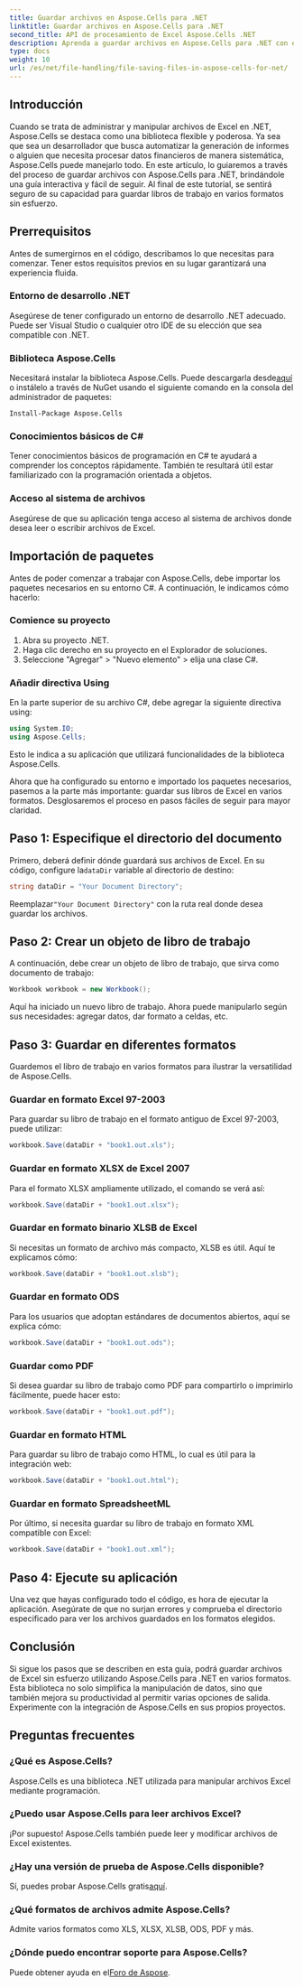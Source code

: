 ```yaml
---
title: Guardar archivos en Aspose.Cells para .NET
linktitle: Guardar archivos en Aspose.Cells para .NET
second_title: API de procesamiento de Excel Aspose.Cells .NET
description: Aprenda a guardar archivos en Aspose.Cells para .NET con esta guía paso a paso que cubre varios formatos de archivos.
type: docs
weight: 10
url: /es/net/file-handling/file-saving-files-in-aspose-cells-for-net/
---
```

## Introducción
Cuando se trata de administrar y manipular archivos de Excel en .NET, Aspose.Cells se destaca como una biblioteca flexible y poderosa. Ya sea que sea un desarrollador que busca automatizar la generación de informes o alguien que necesita procesar datos financieros de manera sistemática, Aspose.Cells puede manejarlo todo. En este artículo, lo guiaremos a través del proceso de guardar archivos con Aspose.Cells para .NET, brindándole una guía interactiva y fácil de seguir. Al final de este tutorial, se sentirá seguro de su capacidad para guardar libros de trabajo en varios formatos sin esfuerzo.

## Prerrequisitos

Antes de sumergirnos en el código, describamos lo que necesitas para comenzar. Tener estos requisitos previos en su lugar garantizará una experiencia fluida.

### Entorno de desarrollo .NET
Asegúrese de tener configurado un entorno de desarrollo .NET adecuado. Puede ser Visual Studio o cualquier otro IDE de su elección que sea compatible con .NET.

### Biblioteca Aspose.Cells
 Necesitará instalar la biblioteca Aspose.Cells. Puede descargarla desde[aquí](https://releases.aspose.com/cells/net/) o instálelo a través de NuGet usando el siguiente comando en la consola del administrador de paquetes:
```
Install-Package Aspose.Cells
```

### Conocimientos básicos de C#
Tener conocimientos básicos de programación en C# te ayudará a comprender los conceptos rápidamente. También te resultará útil estar familiarizado con la programación orientada a objetos.

### Acceso al sistema de archivos
Asegúrese de que su aplicación tenga acceso al sistema de archivos donde desea leer o escribir archivos de Excel. 

## Importación de paquetes

Antes de poder comenzar a trabajar con Aspose.Cells, debe importar los paquetes necesarios en su entorno C#. A continuación, le indicamos cómo hacerlo:

### Comience su proyecto
1. Abra su proyecto .NET.
2. Haga clic derecho en su proyecto en el Explorador de soluciones.
3. Seleccione "Agregar" > "Nuevo elemento" > elija una clase C#.

### Añadir directiva Using
En la parte superior de su archivo C#, debe agregar la siguiente directiva using:
```csharp
using System.IO;
using Aspose.Cells;
```
Esto le indica a su aplicación que utilizará funcionalidades de la biblioteca Aspose.Cells.

Ahora que ha configurado su entorno e importado los paquetes necesarios, pasemos a la parte más importante: guardar sus libros de Excel en varios formatos. Desglosaremos el proceso en pasos fáciles de seguir para mayor claridad.

## Paso 1: Especifique el directorio del documento

 Primero, deberá definir dónde guardará sus archivos de Excel. En su código, configure la`dataDir` variable al directorio de destino:

```csharp
string dataDir = "Your Document Directory"; 
```
 Reemplazar`"Your Document Directory"` con la ruta real donde desea guardar los archivos.

## Paso 2: Crear un objeto de libro de trabajo

A continuación, debe crear un objeto de libro de trabajo, que sirva como documento de trabajo:
```csharp
Workbook workbook = new Workbook(); 
```
Aquí ha iniciado un nuevo libro de trabajo. Ahora puede manipularlo según sus necesidades: agregar datos, dar formato a celdas, etc.

## Paso 3: Guardar en diferentes formatos

Guardemos el libro de trabajo en varios formatos para ilustrar la versatilidad de Aspose.Cells.

### Guardar en formato Excel 97-2003

Para guardar su libro de trabajo en el formato antiguo de Excel 97-2003, puede utilizar:
```csharp
workbook.Save(dataDir + "book1.out.xls"); 
```

### Guardar en formato XLSX de Excel 2007
Para el formato XLSX ampliamente utilizado, el comando se verá así:
```csharp
workbook.Save(dataDir + "book1.out.xlsx"); 
```

### Guardar en formato binario XLSB de Excel
Si necesitas un formato de archivo más compacto, XLSB es útil. Aquí te explicamos cómo:
```csharp
workbook.Save(dataDir + "book1.out.xlsb"); 
```

### Guardar en formato ODS
Para los usuarios que adoptan estándares de documentos abiertos, aquí se explica cómo:
```csharp
workbook.Save(dataDir + "book1.out.ods"); 
```

### Guardar como PDF
Si desea guardar su libro de trabajo como PDF para compartirlo o imprimirlo fácilmente, puede hacer esto:
```csharp
workbook.Save(dataDir + "book1.out.pdf"); 
```

### Guardar en formato HTML
Para guardar su libro de trabajo como HTML, lo cual es útil para la integración web:
```csharp
workbook.Save(dataDir + "book1.out.html"); 
```

### Guardar en formato SpreadsheetML
Por último, si necesita guardar su libro de trabajo en formato XML compatible con Excel:
```csharp
workbook.Save(dataDir + "book1.out.xml"); 
```

## Paso 4: Ejecute su aplicación 

Una vez que hayas configurado todo el código, es hora de ejecutar la aplicación. Asegúrate de que no surjan errores y comprueba el directorio especificado para ver los archivos guardados en los formatos elegidos. 

## Conclusión

Si sigue los pasos que se describen en esta guía, podrá guardar archivos de Excel sin esfuerzo utilizando Aspose.Cells para .NET en varios formatos. Esta biblioteca no solo simplifica la manipulación de datos, sino que también mejora su productividad al permitir varias opciones de salida. Experimente con la integración de Aspose.Cells en sus propios proyectos.

## Preguntas frecuentes

### ¿Qué es Aspose.Cells?  
Aspose.Cells es una biblioteca .NET utilizada para manipular archivos Excel mediante programación.

### ¿Puedo usar Aspose.Cells para leer archivos Excel?  
¡Por supuesto! Aspose.Cells también puede leer y modificar archivos de Excel existentes.

### ¿Hay una versión de prueba de Aspose.Cells disponible?  
 Sí, puedes probar Aspose.Cells gratis[aquí](https://releases.aspose.com/).

### ¿Qué formatos de archivos admite Aspose.Cells?  
Admite varios formatos como XLS, XLSX, XLSB, ODS, PDF y más.

### ¿Dónde puedo encontrar soporte para Aspose.Cells?  
Puede obtener ayuda en el[Foro de Aspose](https://forum.aspose.com/c/cells/9).
